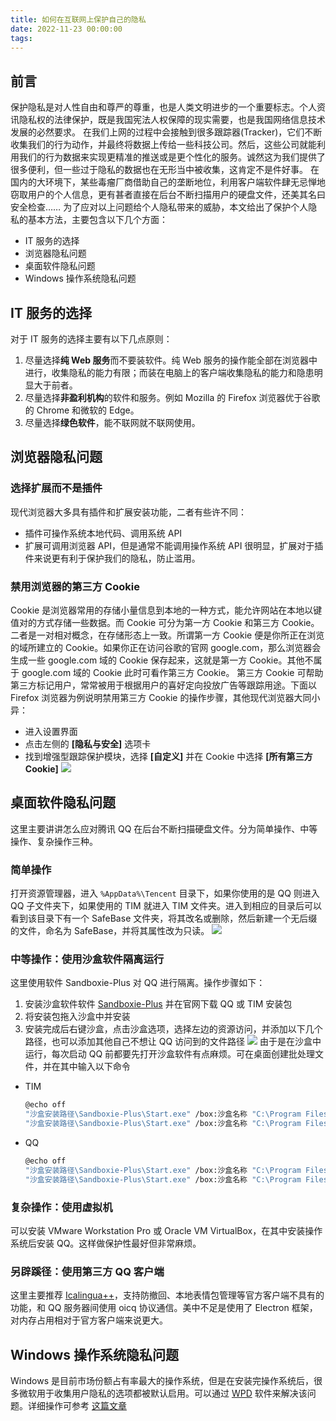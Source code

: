 ```yaml
---
title: 如何在互联网上保护自己的隐私
date: 2022-11-23 00:00:00
tags:
---
```


## 前言

保护隐私是对人性自由和尊严的尊重，也是人类文明进步的一个重要标志。个人资讯隐私权的法律保护，既是我国宪法人权保障的现实需要，也是我国网络信息技术发展的必然要求。
在我们上网的过程中会接触到很多跟踪器(Tracker)，它们不断收集我们的行为动作，并最终将数据上传给一些科技公司。然后，这些公司就能利用我们的行为数据来实现更精准的推送或是更个性化的服务。诚然这为我们提供了很多便利，但一些过于隐私的数据也在无形当中被收集，这肯定不是件好事。
在国内的大环境下，某些毒瘤厂商借助自己的垄断地位，利用客户端软件肆无忌惮地窃取用户的个人信息，更有甚者直接在后台不断扫描用户的硬盘文件，还美其名曰安全检查……
为了应对以上问题给个人隐私带来的威胁，本文给出了保护个人隐私的基本方法，主要包含以下几个方面：

- IT 服务的选择
- 浏览器隐私问题
- 桌面软件隐私问题
- Windows 操作系统隐私问题

## IT 服务的选择

对于 IT 服务的选择主要有以下几点原则：

1. 尽量选择**纯 Web 服务**而不要装软件。纯 Web 服务的操作能全部在浏览器中进行，收集隐私的能力有限；而装在电脑上的客户端收集隐私的能力和隐患明显大于前者。
2. 尽量选择**非盈利机构**的软件和服务。例如 Mozilla 的 Firefox 浏览器优于谷歌的 Chrome 和微软的 Edge。
3. 尽量选择**绿色软件**，能不联网就不联网使用。

## 浏览器隐私问题

### 选择扩展而不是插件

现代浏览器大多具有插件和扩展安装功能，二者有些许不同：

- 插件可操作系统本地代码、调用系统 API
- 扩展可调用浏览器 API，但是通常不能调用操作系统 API
  很明显，扩展对于插件来说更有利于保护我们的隐私，防止滥用。

### 禁用浏览器的第三方 Cookie

Cookie 是浏览器常用的存储小量信息到本地的一种方式，能允许网站在本地以键值对的方式存储一些数据。而 Cookie 可分为第一方 Cookie 和第三方 Cookie。二者是一对相对概念，在存储形态上一致。所谓第一方 Cookie 便是你所正在浏览的域所建立的 Cookie。如果你正在访问谷歌的官网 google.com，那么浏览器会生成一些 google.com 域的 Cookie 保存起来，这就是第一方 Cookie。其他不属于 google.com 域的 Cookie 此时可看作第三方 Cookie。
第三方 Cookie 可帮助第三方标记用户，常常被用于根据用户的喜好定向投放广告等跟踪用途。下面以 Firefox 浏览器为例说明禁用第三方 Cookie 的操作步骤，其他现代浏览器大同小异：

- 进入设置界面
- 点击左侧的 **[隐私与安全]** 选项卡
- 找到增强型跟踪保护模块，选择 **[自定义]** 并在 Cookie 中选择 **[所有第三方 Cookie]**
  ![](1669252954100.png)

## 桌面软件隐私问题

这里主要讲讲怎么应对腾讯 QQ 在后台不断扫描硬盘文件。分为简单操作、中等操作、复杂操作三种。

### 简单操作

打开资源管理器，进入 `%AppData%\Tencent` 目录下，如果你使用的是 QQ 则进入 QQ 子文件夹下，如果使用的 TIM 就进入 TIM 文件夹。进入到相应的目录后可以看到该目录下有一个 SafeBase 文件夹，将其改名或删除，然后新建一个无后缀的文件，命名为 SafeBase，并将其属性改为只读。
![](1669252963550.png)

### 中等操作：使用沙盒软件隔离运行

这里使用软件 Sandboxie-Plus 对 QQ 进行隔离。操作步骤如下：

1. 安装沙盒软件软件 [Sandboxie-Plus](https://sandboxie-plus.com) 并在官网下载 QQ 或 TIM 安装包
2. 将安装包拖入沙盒中并安装
3. 安装完成后右键沙盒，点击沙盒选项，选择左边的资源访问，并添加以下几个路径，也可以添加其他自己不想让 QQ 访问到的文件路径
   ![](1669252967996.png)
   由于是在沙盒中运行，每次启动 QQ 前都要先打开沙盒软件有点麻烦。可在桌面创建批处理文件，并在其中输入以下命令

- TIM

  ```bash
  @echo off
  "沙盒安装路径\Sandboxie-Plus\Start.exe" /box:沙盒名称 "C:\Program Files (x86)\Common Files\Tencent\QQProtect\Bin\QQProtect.exe"
  "沙盒安装路径\Sandboxie-Plus\Start.exe" /box:沙盒名称 "C:\Program Files (x86)\Tencent\TIM\Bin\TIM.exe"
  ```

- QQ

  ```bash
  @echo off
  "沙盒安装路径\Sandboxie-Plus\Start.exe" /box:沙盒名称 "C:\Program Files (x86)\Common Files\Tencent\QQProtect\Bin\QQProtect.exe"
  "沙盒安装路径\Sandboxie-Plus\Start.exe" /box:沙盒名称 "C:\Program Files (x86)\Tencent\QQ\Bin\QQ.exe"
  ```

### 复杂操作：使用虚拟机

可以安装 VMware Workstation Pro 或 Oracle VM VirtualBox，在其中安装操作系统后安装 QQ。这样做保护性最好但非常麻烦。

### 另辟蹊径：使用第三方 QQ 客户端

这里主要推荐 [Icalingua++](https://github.com/Icalingua-plus-plus/Icalingua-plus-plus)，支持防撤回、本地表情包管理等官方客户端不具有的功能，和 QQ 服务器间使用 oicq 协议通信。美中不足是使用了 Electron 框架，对内存占用相对于官方客户端来说更大。

## Windows 操作系统隐私问题

Windows 是目前市场份额占有率最大的操作系统，但是在安装完操作系统后，很多微软用于收集用户隐私的选项都被默认启用。可以通过 [WPD](https://wpd.app) 软件来解决该问题。详细操作可参考 [这篇文章](https://blog.schenga.ga/post/shi-yong-wpd-zu-zhi-windows-shou-ji-ge-ren-xin-xi)
